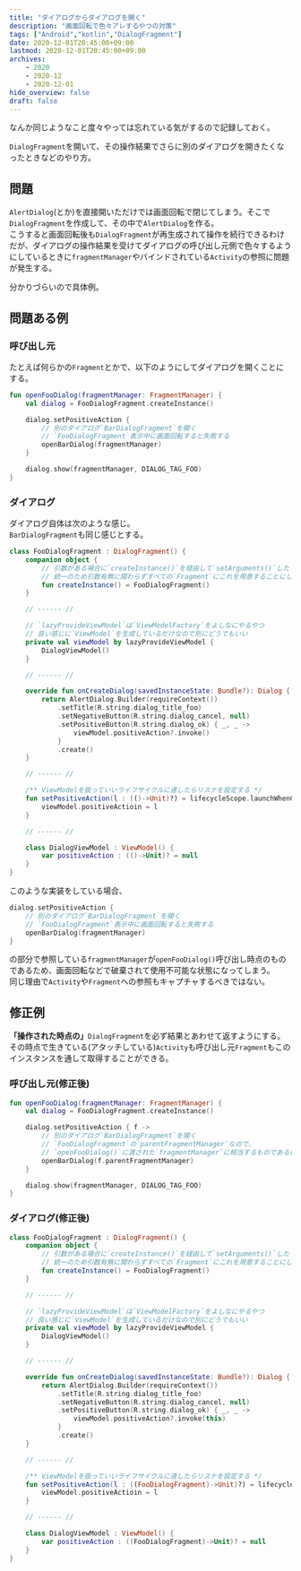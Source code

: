 ```yaml
---
title: "ダイアログからダイアログを開く"
description: "画面回転で色々アレするやつの対策"
tags: ["Android","kotlin","DialogFragment"]
date: 2020-12-01T20:45:00+09:00
lastmod: 2020-12-01T20:45:00+09:00
archives:
    - 2020
    - 2020-12
    - 2020-12-01
hide_overview: false
draft: false
---
```


なんか同じようなこと度々やっては忘れている気がするので記録しておく。

`DialogFragment`を開いて、その操作結果でさらに別のダイアログを開きたくなったときなどのやり方。

## 問題

`AlertDialog`(とか)を直接開いただけでは画面回転で閉じてしまう。そこで`DialogFragment`を作成して、その中で`AlertDialog`を作る。  
こうすると画面回転後も`DialogFragment`が再生成されて操作を続行できるわけだが、ダイアログの操作結果を受けてダイアログの呼び出し元側で色々するようにしているときに`fragmentManager`やバインドされている`Activity`の参照に問題が発生する。

分かりづらいので具体例。

## 問題ある例

### 呼び出し元

たとえば何らかの`Fragment`とかで、以下のようにしてダイアログを開くことにする。

```kt
fun openFooDialog(fragmentManager: FragmentManager) {
    val dialog = FooDialogFragment.createInstance()

    dialog.setPositiveAction {
        // 別のダイアログ`BarDialogFragment`を開く
        // `FooDialogFragment`表示中に画面回転すると失敗する
        openBarDialog(fragmentManager)
    }

    dialog.show(fragmentManager, DIALOG_TAG_FOO)
}
```

### ダイアログ

ダイアログ自体は次のような感じ。  
`BarDialogFragment`も同じ感じとする。

```kt
class FooDialogFragment : DialogFragment() {
    companion object {
        // 引数がある場合に`createInstance()`を経由して`setArguments()`したりしている
        // 統一のため引数有無に関わらずすべての`Fragment`にこれを用意することにしている
        fun createInstance() = FooDialogFragment()
    }

    // ------ //

    // `lazyProvideViewModel`は`ViewModelFactory`をよしなにやるやつ
    // 良い感じに`ViewModel`を生成しているだけなので別にどうでもいい
    private val viewModel by lazyProvideViewModel {
        DialogViewModel()
    }

    // ------ //

    override fun onCreateDialog(savedInstanceState: Bundle?): Dialog {
        return AlertDialog.Builder(requireContext())
            .setTitle(R.string.dialog_title_foo)
            .setNegativeButton(R.string.dialog_cancel, null)
            .setPositiveButton(R.string.dialog_ok) { _, _ ->
                viewModel.positiveAction?.invoke()
            }
            .create()
    }

    // ------ //

    /** ViewModelを扱っていいライフサイクルに達したらリスナを設定する */
    fun setPositiveAction(l : (()->Unit)?) = lifecycleScope.launchWhenCreated {
        viewModel.positiveActioin = l
    }

    // ------ //

    class DialogViewModel : ViewModel() {
        var positiveAction : (()->Unit)? = null
    }
}
```

このような実装をしている場合、

```kt
dialog.setPositiveAction {
    // 別のダイアログ`BarDialogFragment`を開く
    // `FooDialogFragment`表示中に画面回転すると失敗する
    openBarDialog(fragmentManager)
}
```

の部分で参照している`fragmentManager`が`openFooDialog()`呼び出し時点のものであるため、画面回転などで破棄されて使用不可能な状態になってしまう。  
同じ理由で`Activity`や`Fragment`への参照もキャプチャするべきではない。

## 修正例

**「操作された時点の」**`DialogFragment`を必ず結果とあわせて返すようにする。  
その時点で生きている(アタッチしている)`Activity`も呼び出し元`Fragment`もこのインスタンスを通して取得することができる。

### 呼び出し元(修正後)

```kt
fun openFooDialog(fragmentManager: FragmentManager) {
    val dialog = FooDialogFragment.createInstance()

    dialog.setPositiveAction { f ->
        // 別のダイアログ`BarDialogFragment`を開く
        // `FooDialogFragment`の`parentFragmentManager`なので、
        // `openFooDialog()`に渡された`fragmentManager`に相当するものである(再生成されていたらインスタンスは別である)
        openBarDialog(f.parentFragmentManager)
    }

    dialog.show(fragmentManager, DIALOG_TAG_FOO)
}
```

### ダイアログ(修正後)

```kt
class FooDialogFragment : DialogFragment() {
    companion object {
        // 引数がある場合に`createInstance()`を経由して`setArguments()`したりしている
        // 統一のため引数有無に関わらずすべての`Fragment`にこれを用意することにしている
        fun createInstance() = FooDialogFragment()
    }

    // ------ //

    // `lazyProvideViewModel`は`ViewModelFactory`をよしなにやるやつ
    // 良い感じに`ViewModel`を生成しているだけなので別にどうでもいい
    private val viewModel by lazyProvideViewModel {
        DialogViewModel()
    }

    // ------ //

    override fun onCreateDialog(savedInstanceState: Bundle?): Dialog {
        return AlertDialog.Builder(requireContext())
            .setTitle(R.string.dialog_title_foo)
            .setNegativeButton(R.string.dialog_cancel, null)
            .setPositiveButton(R.string.dialog_ok) { _, _ ->
                viewModel.positiveAction?.invoke(this)
            }
            .create()
    }

    // ------ //

    /** ViewModelを扱っていいライフサイクルに達したらリスナを設定する */
    fun setPositiveAction(l : ((FooDialogFragment)->Unit)?) = lifecycleScope.launchWhenCreated {
        viewModel.positiveActioin = l
    }

    // ------ //

    class DialogViewModel : ViewModel() {
        var positiveAction : ((FooDialogFragment)->Unit)? = null
    }
}
```
